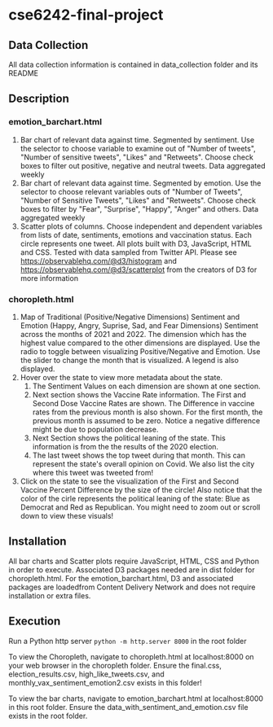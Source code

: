 # cse6242-final-project


## Data Collection
All data collection information is contained in data_collection folder and its README


## Description
### emotion_barchart.html
1. Bar chart of relevant data against time. Segmented by sentiment. Use the selector to choose variable to examine out of "Number of tweets", "Number of sensitive tweets", "Likes" and "Retweets". Choose check boxes to filter out positive, negative and neutral tweets. Data aggregated weekly
2. Bar chart of relevant data against time. Segmented by emotion. Use the selector to choose relevant variables outs of "Number of Tweets", "Number of Sensitive Tweets", "Likes" and "Retweets". Choose check boxes to filter by "Fear", "Surprise", "Happy", "Anger" and others. Data aggregated weekly
3. Scatter plots of columns. Choose independent and dependent variables from lists of date, sentiments, emotions and vaccination status. Each circle represents one tweet.
All plots built with D3, JavaScript, HTML and CSS. Tested with data sampled from Twitter API. Please see https://observablehq.com/@d3/histogram and https://observablehq.com/@d3/scatterplot from the creators of D3 for more information

### choropleth.html
1. Map of Traditional (Positive/Negative Dimensions) Sentiment and Emotion (Happy, Angry, Suprise, Sad, and Fear Dimensions) Sentiment across the months of 2021 and 2022. The dimension which has the highest value compared to the other dimensions are displayed. Use the radio to toggle between visualizing Positive/Negative and Emotion. Use the slider to change the month that is visualized. A legend is also displayed.
2. Hover over the state to view more metadata about the state. 
    1. The Sentiment Values on each dimension are shown at one section.
    2. Next section shows the Vaccine Rate information. The First and Second Dose Vaccine Rates are shown. The Difference in vaccine rates from the previous month is also shown. For the first month, the previous month is assumed to be zero. Notice a negative difference might be due to population decrease.
    3. Next Section shows the political leaning of the state. This information is from the the results of the 2020 election.
    4. The last tweet shows the top tweet during that month. This can represent the state's overall opinion on Covid. We also list the city where this tweet was tweeted from!
3. Click on the state to see the visualization of the First and Second Vaccine Percent Difference by the size of the circle! Also notice that the color of the cirle represents the political leaning of the state: Blue as Democrat and Red as Republican. You might need to zoom out or scroll down to view these visuals!

## Installation
All bar charts and Scatter plots require JavaScript, HTML, CSS and Python in order to execute. Associated D3 packages needed are in dist folder for choropleth.html. For the emotion_barchart.html, D3 and associated packages are loadedfrom Content Delivery Network and does not require installation or extra files.

## Execution
Run a Python http server `python -m http.server 8000` in the root folder

To view the Choropleth, navigate to choropleth.html at localhost:8000 on your web browser in the choropleth folder. Ensure the final.css, election_results.csv, high_like_tweets.csv, and monthly_vax_sentiment_emotion2.csv exists in this folder!

To view the bar charts, navigate to emotion_barchart.html at localhost:8000 in this root folder.
Ensure the data_with_sentiment_and_emotion.csv file exists in the root folder.




